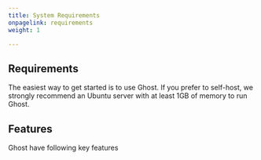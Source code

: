```yaml
---
title: System Requirements
onpagelink: requirements
weight: 1

---
```


Requirements
------------

The easiest way to get started is to use Ghost. If you prefer to self-host, we strongly recommend an Ubuntu server with at least 1GB of memory to run Ghost.

Features
--------

Ghost have following key features